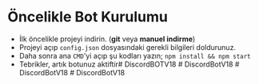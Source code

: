 # Öncelikle Bot Kurulumu
- İlk öncelikle projeyi indirin. (**git** veya **manuel indirme**)
- Projeyi açıp `config.json` dosyasındaki gerekli bilgileri doldurunuz.
- Daha sonra ana `CMD`'yi açıp şu kodları yazın; `npm install && npm start`
- Tebrikler, artık botunuz aktiftir#   D i s c o r d B O T V 1 8  
 # DiscordBotV18
#   D i s c o r d B o t V 1 8  
 #   D i s c o r d B o t V 1 8  
 